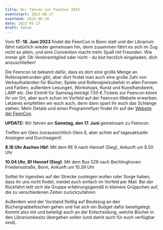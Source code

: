 ```yaml
---
title: Wir fahren zur FeenCon 2023
eventstart: 2023-06-17
eventend: 2023-06-18
date: 2023-05-17
draft: false
---
```


Vom **17.-18. Juni 2023** findet die FeenCon in Bonn statt und der Librarium fährt natürlich wieder gemeinsam hin, denn zusammen fährt es sich im Zug nicht so allein, und eine Convention macht mehr Spaß mit Freunden. Wie immer gilt: Ob Vereinsmitglied oder nicht - du bist herzlich eingeladen, dich anzuschließen!

Die Feencon ist bekannt dafür, dass es dort eine große Menge an Rollenspielrunden gibt, aber dort findet man auch eine große Zahl von Verkaufsständen für Bücher, Spiele und Rollenspielzubehör in allen Formen und Farben, außerdem Lesungen, Workshops, Kunst und Kunsthandwerk, LARP etc. Der Eintritt für Samstag beträgt 7.50 €.Tickets zur Feencon könnt ihr vor Ort, aber auch schon im Vorfeld auf der Feencon-Website erwerben. Letzeres empfehlen wir euch auch, denn dann spart ihr euch das Schlange stehen. Mehr Details und einen Programmflyer findet ihr auf der [Website der FeenCon](https://feencon.de/). 

**UPDATE:**
Wir fahren am **Samstag, den 17. Juni** gemeinsam zu Feencon.

Treffen am Gleis (voraussichtlich Gleis 6, aber achtet auf tagesaktuelle Anzeigen und Durchsagen!)

**8.18 Uhr Aachen Hbf**: Mit dem RE 9 nach Hennef (Sieg), Ankunft um 9.50 Uhr

**10.04 Uhr, Bf Hennef (Sieg)**: Mit dem Bus 529 nach Bechlinghoven Friedensstraße, Bonn, Ankunft um 10.39 Uhr


Solltet ihr irgendwo auf der Strecke zusteigen wollen oder Sorge haben, dass ihr uns nicht findet, meldet euch einfach im Vorfeld per Mail. Bei der Rückfahrt teilt sich die Gruppe erfahrungsgemäß in kleinere Grüppchen auf, die zu verschiedenen Zeiten zurückzufahren.

Außerdem wird der Vorstand fleißig auf Beutezug an den Büchergrabbeltischen gehen und hat sich ein Budget dafür bereitgelegt. Kommt also mit und beteiligt euch an der Entscheidung, welche Bücher in den Librariumbesitz übergehen sollen (und damit auch für euch verfügbar sind). 